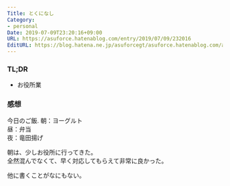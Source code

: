 ```yaml
---
Title: とくになし
Category:
- personal
Date: 2019-07-09T23:20:16+09:00
URL: https://asuforce.hatenablog.com/entry/2019/07/09/232016
EditURL: https://blog.hatena.ne.jp/asuforcegt/asuforce.hatenablog.com/atom/entry/17680117127216052529
---
```


### TL;DR
- お役所業
 
### 感想
今日のご飯. 
朝：ヨーグルト  
昼：弁当  
夜：竜田揚げ

朝は、少しお役所に行ってきた。  
全然混んでなくて、早く対応してもらえて非常に良かった。

他に書くことがなにもない。
